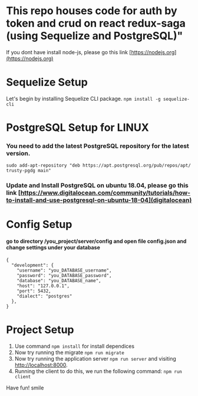 # This repo houses code for auth by token and crud on react redux-saga (using Sequelize and PostgreSQL)"

If you dont have install  node-js, please go this link [https://nodejs.org](https://nodejs.org)

# Sequelize Setup

Let's begin by installing Sequelize CLI package. ```npm install -g sequelize-cli```

# PostgreSQL Setup for LINUX 

### You need to add the latest PostgreSQL repository for the latest version.
  
```sudo add-apt-repository "deb https://apt.postgresql.org/pub/repos/apt/ trusty-pgdg main"```

### Update and Install PostgreSQL on ubuntu 18.04, please go this link [https://www.digitalocean.com/community/tutorials/how-to-install-and-use-postgresql-on-ubuntu-18-04](digitalocean)


# Config Setup

#### go to directory /you_project/server/config and open file config.json and change settings under your database

```$xslt
{
  "development": {
    "username": "you_DATABASE_username",
    "password": "you_DATABASE_password",
    "database": "you_DATABASE_name",
    "host": "127.0.0.1",
    "port": 5432,
    "dialect": "postgres"
  },
}
```


# Project Setup

1. Use command  ```npm install``` for install dependices
2. Now try running the migrate ```npm run migrate```
3. Now try running the application server ```npm run server```
and visiting [http://localhost:8000](http://localhost:8000). 
3. Running the client to do this, we run the following command:  ```npm run client```

Have fun! smile


